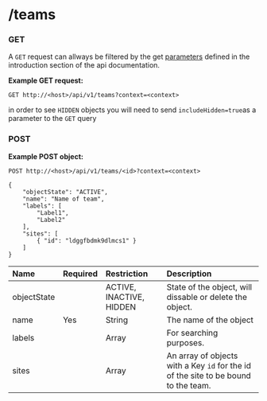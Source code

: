 # /teams

### GET

A `GET` request can allways be filtered by the get [parameters](http://docs.adnuntius.com/api/api-requests) defined in the introduction section of the api documentation.

**Example GET request:**

```text
GET http://<host>/api/v1/teams?context=<context>
```

in order to see `HIDDEN` objects you will need to send `includeHidden=true`as a parameter to the `GET` query

### POST

**Example POST object:**

```text
POST http://<host>/api/v1/teams/<id>?context=<context>

{
    "objectState": "ACTIVE",
    "name": "Name of team",
    "labels": [
        "Label1",
        "Label2"
    ],
    "sites": [
        { "id": "ldggfbdmk9dlmcs1" }
    ]
}
```

| Name | Required | Restriction | Description |
| :--- | :--- | :--- | :--- |
| objectState |  | ACTIVE, INACTIVE, HIDDEN | State of the object, will dissable or delete the object. |
| name | Yes | String | The name of the object |
| labels |  | Array | For searching purposes. |
| sites |  | Array | An array of objects with a Key `id` for the id of the site to be bound to the team. |


